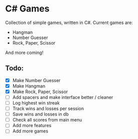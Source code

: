 ﻿# C# Games

Collection of simple games, written in C#.
Current games are: 
- Hangman
- Number Guesser
- Rock, Paper, Scissor

And more coming!

## Todo:
- [x] Make Number Guesser
- [x] Make Hangman
- [x] Make Rock, Paper, Scissor
- [ ] Add spacers and make interface better / cleaner
- [ ] Log highest win streak
- [ ] Track wins and losses per session
- [ ] Save wins and losses in db
- [ ] Check all scores from main menu
- [ ] Add more features
- [ ] Add more games